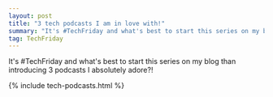 ```yaml
---
layout: post
title: "3 tech podcasts I am in love with!"
summary: "It's #TechFriday and what's best to start this series on my blog than introducing 3 podcasts I absolutely adore?!"
tag: TechFriday
---
```


It's #TechFriday and what's best to start this series on my blog than introducing 3 podcasts I absolutely adore?!

{% include tech-podcasts.html %}
